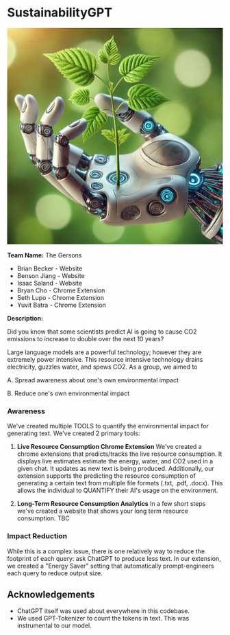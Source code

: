 # SustainabilityGPT

![Cyborg Hand Holding Sapling](image.webp)

**Team Name:** The Gersons
- Brian Becker - Website
- Benson Jiang - Website
- Isaac Saland - Website
- Bryan Cho - Chrome Extension 
- Seth Lupo - Chrome Extension
- Yuvit Batra - Chrome Extension

**Description:**

Did you know that some scientists predict AI is going to cause CO2 emissions to increase to double over the next 10 years?

Large language models are a powerful technology; however they are extremely power intensive. This resource intensive technology drains electricity, guzzles water, and spews CO2. As a group, we aimed to

A. Spread awareness about one's own environmental impact

B. Reduce one's own environmental impact

### Awareness

We've created multiple TOOLS to quantify the environmental impact for generating text. We've created 2 primary tools:

1. **Live Resource Consumption Chrome Extension** We've created a chrome extensions that predicts/tracks the live resource consumption. It displays live estimates estimate the energy, water, and CO2 used in a given chat. It updates as new text is being produced. Additionally, our extension supports the predicting the resource consumption of generating a certain text from multiple file formats (.txt, .pdf, .docx). This allows the individual to QUANTIFY their AI's usage on the environment. 

2. **Long-Term Resource Consumption Analytics** In a few short steps we've created a website that shows your long term resource consumption. TBC


### Impact Reduction

While this is a complex issue, there is one relatively way to reduce the footprint of each query: ask ChatGPT to produce less text. In our extension, we created a "Energy Saver" setting that automatically prompt-engineers each query to reduce output size. 

## Acknowledgements  
- ChatGPT itself was used about everywhere in this codebase.
- We used GPT-Tokenizer to count the tokens in text. This was instrumental to our model.

<!-- ## ✨ Optional Reflection  

### What We Learned  
[Share key takeaways from this hackathon experience. What did you learn as a team?]  

### Motivation & Future Plans  
[Why did you choose this project? Are there features you’d love to implement in the future?]  

### Challenges & How We Overcame Them  
[Describe a technical challenge or tricky bug your team faced and how you solved it.]  

### Fun Hackathon Moments  
[Share a fun or interesting moment! Did you meet someone new? Attend an inspiring workshop?]  -->